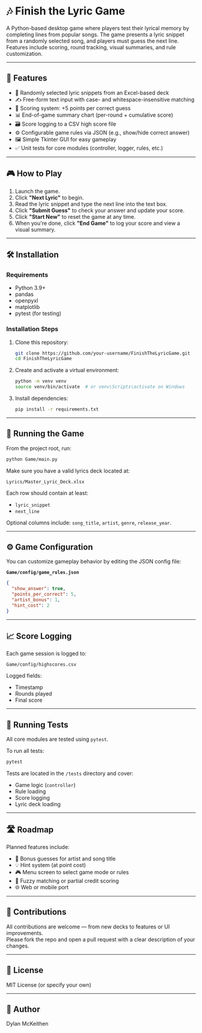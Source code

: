 # 🎶 Finish the Lyric Game

A Python-based desktop game where players test their lyrical memory by completing lines from popular songs. The game presents a lyric snippet from a randomly selected song, and players must guess the next line. Features include scoring, round tracking, visual summaries, and rule customization.

---

## 🧩 Features

- 🎵 Randomly selected lyric snippets from an Excel-based deck
- ✍️ Free-form text input with case- and whitespace-insensitive matching
- 🧮 Scoring system: +5 points per correct guess
- 📊 End-of-game summary chart (per-round + cumulative score)
- 🗃 Score logging to a CSV high score file
- ⚙️ Configurable game rules via JSON (e.g., show/hide correct answer)
- 🖼 Simple Tkinter GUI for easy gameplay
- ✅ Unit tests for core modules (controller, logger, rules, etc.)

---

## 🎮 How to Play

1. Launch the game.
2. Click **"Next Lyric"** to begin.
3. Read the lyric snippet and type the next line into the text box.
4. Click **"Submit Guess"** to check your answer and update your score.
5. Click **"Start New"** to reset the game at any time.
6. When you're done, click **"End Game"** to log your score and view a visual summary.

---

## 🛠 Installation

### Requirements

- Python 3.9+
- pandas
- openpyxl
- matplotlib
- pytest (for testing)

### Installation Steps

1. Clone this repository:
   ```bash
   git clone https://github.com/your-username/FinishTheLyricGame.git
   cd FinishTheLyricGame
   ```

2. Create and activate a virtual environment:
   ```bash
   python -m venv venv
   source venv/bin/activate  # or venv\Scripts\activate on Windows
   ```

3. Install dependencies:
   ```bash
   pip install -r requirements.txt
   ```

---

## 🚀 Running the Game

From the project root, run:
```bash
python Game/main.py
```

Make sure you have a valid lyrics deck located at:
```
Lyrics/Master_Lyric_Deck.xlsx
```
Each row should contain at least:
- `lyric_snippet`
- `next_line`

Optional columns include: `song_title`, `artist`, `genre`, `release_year`.

---

## ⚙️ Game Configuration

You can customize gameplay behavior by editing the JSON config file:

**`Game/config/game_rules.json`**
```json
{
  "show_answer": true,
  "points_per_correct": 5,
  "artist_bonus": 1,
  "hint_cost": 2
}
```

---

## 📈 Score Logging

Each game session is logged to:
```
Game/config/highscores.csv
```

Logged fields:
- Timestamp
- Rounds played
- Final score

---

## 🧪 Running Tests

All core modules are tested using `pytest`.

To run all tests:
```bash
pytest
```

Tests are located in the `/tests` directory and cover:
- Game logic (`controller`)
- Rule loading
- Score logging
- Lyric deck loading

---

## 🛣 Roadmap

Planned features include:
- 🎁 Bonus guesses for artist and song title
- 💡 Hint system (at point cost)
- 🎮 Menu screen to select game mode or rules
- 🧠 Fuzzy matching or partial credit scoring
- 🌐 Web or mobile port

---

## 🤝 Contributions

All contributions are welcome — from new decks to features or UI improvements.  
Please fork the repo and open a pull request with a clear description of your changes.

---

## 📄 License

MIT License (or specify your own)

---

## 👤 Author

Dylan McKeithen
